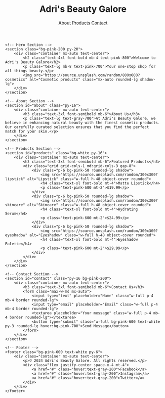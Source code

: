 <html lang="en">
<head>
    <meta charset="UTF-8">
    <meta name="viewport" content="width=device-width, initial-scale=1.0">
    <title>Adri's Beauty Galore</title>
    <link href="https://cdn.jsdelivr.net/npm/tailwindcss@2.2.19/dist/tailwind.min.css" rel="stylesheet">
</head>
<body class="font-sans bg-sienna-50 text-gray-800">
    <!-- Header -->
    <header class="bg-white shadow">
        <div class="container mx-auto flex justify-between items-center p-6">
            <h1 class="text-2xl font-bold text-black-600">Adri's Beauty Galore</h1>
            <nav>
                <a href="#about" class="text-pink-600 hover:text-pink-800 mx-4">About</a>
                <a href="#products" class="text-pink-600 hover:text-pink-800 mx-4">Products</a>
                <a href="#contact" class="text-pink-600 hover:text-pink-800 mx-4">Contact</a>
            </nav>
        </div>
    </header>

    <!-- Hero Section -->
    <section class="bg-pink-200 py-20">
        <div class="container mx-auto text-center">
            <h2 class="text-4xl font-bold mb-4 text-pink-800">Welcome to Adri's Beauty Galore</h2>
            <p class="text-lg mb-8 text-pink-700">Your one-stop shop for all things beauty.</p>
            <img src="https://source.unsplash.com/random/800x600?cosmetics" alt="Cosmetic products" class="mx-auto rounded-lg shadow-lg">
        </div>
    </section>

    <!-- About Section -->
    <section id="about" class="py-16">
        <div class="container mx-auto text-center">
            <h3 class="text-3xl font-semibold mb-6">About Us</h3>
            <p class="text-lg text-gray-700">At Adri's Beauty Galore, we believe in enhancing natural beauty with the finest cosmetic products. Our carefully curated selection ensures that you find the perfect match for your skin.</p>
        </div>
    </section>

    <!-- Products Section -->
    <section id="products" class="bg-white py-16">
        <div class="container mx-auto text-center">
            <h3 class="text-3xl font-semibold mb-6">Featured Products</h3>
            <div class="grid grid-cols-1 md:grid-cols-3 gap-8">
                <div class="p-6 bg-pink-50 rounded-lg shadow">
                    <img src="https://source.unsplash.com/random/300x300?lipstick" alt="Lipstick" class="w-full h-48 object-cover rounded">
                    <h4 class="text-xl font-bold mt-4">Matte Lipstick</h4>
                    <p class="text-pink-600 mt-2">$19.99</p>
                </div>
                <div class="p-6 bg-pink-50 rounded-lg shadow">
                    <img src="https://source.unsplash.com/random/300x300?skincare" alt="Skincare" class="w-full h-48 object-cover rounded">
                    <h4 class="text-xl font-bold mt-4">Hydrating Serum</h4>
                    <p class="text-pink-600 mt-2">$24.99</p>
                </div>
                <div class="p-6 bg-pink-50 rounded-lg shadow">
                    <img src="https://source.unsplash.com/random/300x300?eyeshadow" alt="Eyeshadow" class="w-full h-48 object-cover rounded">
                    <h4 class="text-xl font-bold mt-4">Eyeshadow Palette</h4>
                    <p class="text-pink-600 mt-2">$29.99</p>
                </div>
            </div>
        </div>
    </section>

    <!-- Contact Section -->
    <section id="contact" class="py-16 bg-pink-200">
        <div class="container mx-auto text-center">
            <h3 class="text-3xl font-semibold mb-6">Contact Us</h3>
            <form class="max-w-md mx-auto">
                <input type="text" placeholder="Name" class="w-full p-4 mb-4 border rounded-lg">
                <input type="email" placeholder="Email" class="w-full p-4 mb-4 border rounded-lg">
                <textarea placeholder="Your message" class="w-full p-4 mb-4 border rounded-lg"></textarea>
                <button type="submit" class="w-full bg-pink-600 text-white py-3 rounded-lg hover:bg-pink-700">Send Message</button>
            </form>
        </div>
    </section>

    <!-- Footer -->
    <footer class="bg-pink-600 text-white py-6">
        <div class="container mx-auto text-center">
            <p>© 2024 Adri's Beauty Galore. All rights reserved.</p>
            <div class="flex justify-center space-x-4 mt-4">
                <a href="#" class="hover:text-gray-200">Facebook</a>
                <a href="#" class="hover:text-gray-200">Instagram</a>
                <a href="#" class="hover:text-gray-200">Twitter</a>
            </div>
        </div>
    </footer>
</body>
</html>

